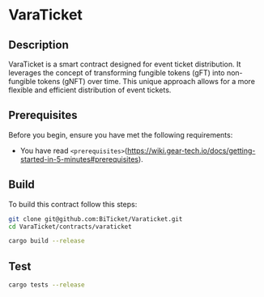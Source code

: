 # VaraTicket

## Description

VaraTicket is a smart contract designed for event ticket distribution. It leverages the concept of transforming fungible tokens (gFT) into non-fungible tokens (gNFT) over time. This unique approach allows for a more flexible and efficient distribution of event tickets.

## Prerequisites

Before you begin, ensure you have met the following requirements:
* You have read `<prerequisites>`(https://wiki.gear-tech.io/docs/getting-started-in-5-minutes#prerequisites).

## Build

To build this contract follow this steps:

```bash
git clone git@github.com:BiTicket/Varaticket.git
cd VaraTicket/contracts/varaticket

cargo build --release
```

## Test

```bash
cargo tests --release
```
